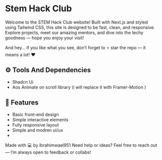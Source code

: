  # **Stem Hack Club**
Welcome to the STEM Hack Club website!
Built with Next.js and styled using Tailwind CSS, this site is designed to be fast, clean, and responsive.
Explore projects, meet our amazing mentors, and dive into the techy goodness — hope you enjoy your visit!

And hey… if you like what you see, don’t forget to ⭐ star the repo — it means a lot! ❤️

## ⚙ Tools And Dependencies
- Shadcn Ui
- Aos  Animate on scroll library (i will replace it with Framer-Motion )

## 🚀 Features  
- Basic front-end design  
- Simple interactive elements  
- Fully responsive layout
- Simple and modren ui/ux
- 
Made with 💻 by ibrahimwael951
Need help or ideas? Feel free to reach out — I’m always open to feedback or collabs!
